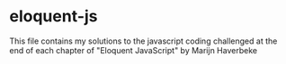 # eloquent-js

This file contains my solutions to the javascript coding challenged at the end of each chapter of "Eloquent JavaScript" by Marijn Haverbeke